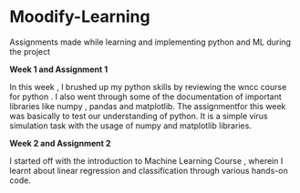 # Moodify-Learning
Assignments made while learning and implementing python and ML during the project

**Week 1 and Assignment 1** 


In this week , I brushed up my python skills by reviewing the wncc course for python . I also went through some of the documentation of important libraries like numpy , pandas and matplotlib. 
The assignmentfor this week was basically to test our understanding of python. It is a simple virus simulation task with the usage of numpy and matplotlib libraries.

**Week 2 and Assignment 2**

I started off with the introduction to Machine Learning Course , wherein I learnt about linear regression and classification through various hands-on code. 

